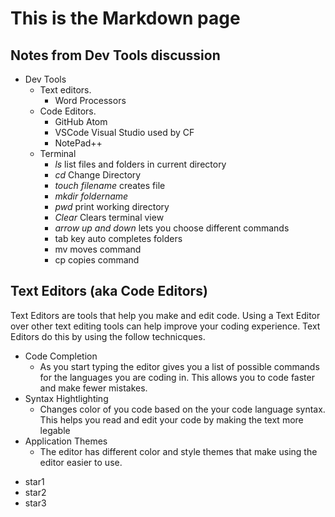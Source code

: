 # This is the Markdown page

## Notes from Dev Tools discussion

- Dev Tools
	- Text editors. 
		- Word Processors
	- Code Editors.
		- GitHub Atom
		- VSCode Visual Studio used by CF
		- NotePad++
	- Terminal
		- *ls* list files and folders in current directory
		- *cd* Change Directory
		- *touch filename*   creates file 
		- *mkdir foldername*
		- *pwd* print working directory
		- *Clear* Clears terminal view
		- *arrow up and down* lets you choose different commands
		- tab key auto completes folders
		- mv moves command
		- cp copies command


## Text Editors (aka Code Editors)
  Text Editors are tools that help you make and edit code.  Using a Text Editor over other text editing tools can help improve your coding experience.  Text Editors do this by using the follow technicques.
  - Code Completion
    - As you start typing the editor gives you a list of possible commands for the languages you are coding in.  This allows you to code faster and make fewer mistakes.
  - Syntax Hightlighting
    - Changes color of you code based on the your code language syntax. This helps you read and edit your code by making the text more legable
  - Application Themes
    - The editor has different color and style themes that make using the editor easier to use.

* star1
* star2
* star3
